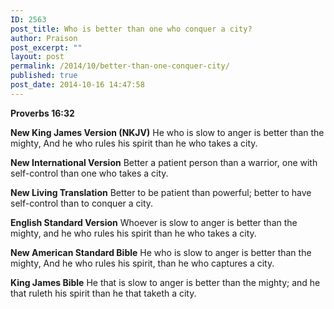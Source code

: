 ```yaml
---
ID: 2563
post_title: Who is better than one who conquer a city?
author: Praison
post_excerpt: ""
layout: post
permalink: /2014/10/better-than-one-conquer-city/
published: true
post_date: 2014-10-16 14:47:58
---
```

<strong>Proverbs 16:32</strong>

<strong>New King James Version (NKJV)</strong>
He who is slow to anger is better than the mighty,
And he who rules his spirit than he who takes a city.

<strong>New International Version</strong>
Better a patient person than a warrior, one with self-control than one who takes a city.

<strong>New Living Translation</strong>
Better to be patient than powerful; better to have self-control than to conquer a city.

<strong>English Standard Version</strong>
Whoever is slow to anger is better than the mighty, and he who rules his spirit than he who takes a city.

<strong>New American Standard Bible</strong>
He who is slow to anger is better than the mighty, And he who rules his spirit, than he who captures a city.

<strong>King James Bible</strong>
He that is slow to anger is better than the mighty; and he that ruleth his spirit than he that taketh a city.
